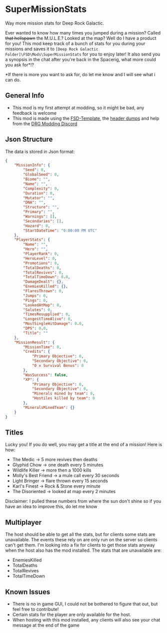 # SuperMissionStats
Way more mission stats for Deep Rock Galactic.

Ever wanted to know how many times you jumped during a mission? Called ~~that hellspawn~~ the M.U.L.E.? Looked at the map? Well do I have a product for you! This mod keep track of a bunch of stats for you during your missions and saves it to `[Deep Rock Galactic Folder]\FSD\Mods\SuperMissionStats` for you to enjoy later! It also send you a synopsis in the chat after you're back in the Spacerig, what more could you ask for*!?


*If there is more you want to ask for, do let me know and I will see what i can do.

## General Info
- This mod is my first attempt at modding, so it might be bad, any feedback is welcome
- This mod is made using the [FSD-Template](https://github.com/DRG-Modding/FSD-Template), the [header dumps](https://github.com/DRG-Modding/Header-Dumps) and help from the [DRG Modding Discord](https://discord.gg/gUw32ayWGt)

## Json Structure
The data is stored in Json format:
```JSON
{
    "MissionInfo": {
        "Seed": 0,
        "GlobalSeed": 0,
        "Biome": "",
        "Name": "",
        "Complexity": 0,
        "Duration": 0,
        "Mutator": "",
        "DNA": "",
        "Structure": "",
        "Primary": "",
        "Warnings": [],
        "Secondaries": [],
        "Hazard": 0,
        "StartDateTime": "0:00:00 PM UTC"
    },
    "PlayerStats": {
        "Name": "",
        "Hero": "",
        "PlayerRank": 0,
        "HeroLevel": 0,
        "Promotions": 0,
        "TotalDeaths": 0,
        "TotalRevives": 0,
        "TotalTimeDown": 0.0,
        "DamageDealt": {},
        "EnemiesKilled": {},
        "FlaresThrown": 0,
        "Jumps": 0,
        "Pings": 0,
        "LookedAtMap": 0,
        "Salutes": 0,
        "TimesResupplied": 0,
        "LongestTimeAlive": 0,
        "MostSingleHitDamage": 0.0,
        "DPS": 0.0,
        "Title": ""
    },
    "MissionResult": {
        "MissionTime": 0,
        "Credits": {
            "Primary Objective": 0,
            "Secondary Objective": 0,
            "0 x Survival Bonus": 0
        },
        "WasSuccess": false,
        "XP": {
            "Primary Objective": 0,
            "Secondary Objective": 0,
            "Minerals mined by team": 0,
            "Hostiles killed by team": 0
        },
        "MineralsMinedTeam": {}
    }
}
```

## Titles
Lucky you! If you do well, you may get a title at the end of a mission! Here is how: 

- The Medic -> 5 more revives then deaths
- Glyphid Chow -> one death every 5 minutes
- Wildlife Killer -> more then a 1000 kills
- Molly's Best Friend -> a mule call every 30 seconds
- Light Bringer -> flare thrown every 15 seconds
- Karl's Finest -> Rock & Stone every minute
- The Disoriented -> looked at map every 2 minutes

Disclaimer: I pulled these numbers from where the sun don't shine so if you have an idea to improve this, do let me know

## Multiplayer

The host should be able to get all the stats, but for clients some stats are unavailable. The events these rely on are only run on the server so clients can't get them. I'm looking into a fix for clients to get those stats anyway when the host also has the mod installed. The stats that are unavailable are:

- EnemiesKilled
- TotalDeaths
- TotalRevives
- TotalTimeDown

## Known Issues
- There is no in game GUI, I could not be bothered to figure that out, but feel free to contribute!
- Certain stats for the player are only available for the host.
- When hosting with this mod installed, any clients will also see your chat message at the end of the game
